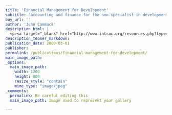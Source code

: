 ```yaml
---
title: 'Financial Management for Development'
subtitle: 'accounting and finance for the non-specialist in development organisations'
buy_url: ''
author: 'John Cammack'
description_html: |
  <p><a target="_blank" href="http://www.intrac.org/resources.php?type=&amp;format=2&amp;action=search"><img align="left" src="/assets/image/FMD&#32;new&#32;cover&#32;Intrac.jpg" alt="" style="width: 99px; height: 125px;" /></a>Written for non-financial staff and members of governing bodies of NGOs, who need to understand financial systems and statements. This book shows records and statements used within organisations and how these can be interpreted. Chapters are also included on audit and financial controls. There are checklists given for analysing accounts and assessing financial systems. International variations in terminology and format and a comprehensive glossary are shown in appendices.</p><p>For more details:<br /><a target="_blank" href="http://www.intrac.org/resources.php?type=&amp;format=2&amp;action=search">intrac.org</a><br>NGOMP Series No.10, March 2000, ISBN 1-897748-52-33, £8.00</p>
description_teaser_markdown:
publication_date: 2000-03-01
publisher: 
permalink: /publications/financial-management-for-development/
main_image_path: 
_options:
  main_image_path:
    width: 1200
    height: 800
    resize_style: "contain"
    mime_type: "image/jpeg"
_comments:
  permalink: Be careful editing this
  main_image_path: Image used to represent your gallery

---
```

